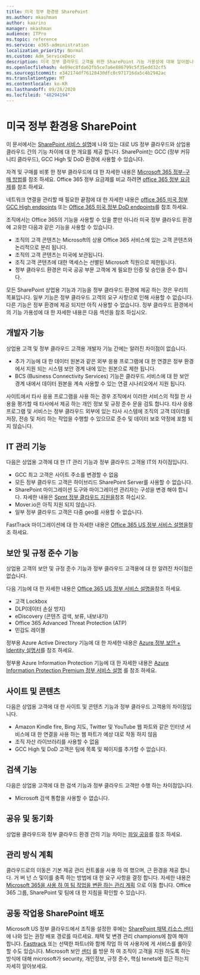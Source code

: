 ```yaml
---
title: 미국 정부 환경용 SharePoint
ms.author: mkashman
author: kaarins
manager: mkashman
audience: ITPro
ms.topic: reference
ms.service: o365-administration
localization_priority: Normal
ms.custom: Adm_ServiceDesc
description: 미국 정부 클라우드 고객을 위한 SharePoint 기능 가용성에 대해 알아봅니다.
ms.openlocfilehash: 4e09ec8fda62fb5ce7a6e886799c5f35edd32cf5
ms.sourcegitcommit: e342174df76128430dfc8c971716da5c4b2942ac
ms.translationtype: MT
ms.contentlocale: ko-KR
ms.lasthandoff: 09/28/2020
ms.locfileid: "48294194"
---
```

# <a name="sharepoint-for-us-government-environments"></a>미국 정부 환경용 SharePoint

이 문서에서는 [SharePoint 서비스 설명](/office365/servicedescriptions/sharepoint-online-service-description/sharepoint-online-service-description)에 나와 있는 대로 US 정부 클라우드와 상업용 클라우드 간의 기능 차이에 대 한 개요를 제공 합니다. SharePoint는 GCC (정부 커뮤니티 클라우드), GCC High 및 DoD 환경에 사용할 수 있습니다. 

자격 및 구매를 비롯 한 정부 클라우드에 대 한 자세한 내용은 [Microsoft 365 정부-구매 방법](/office365/servicedescriptions/office-365-platform-service-description/office-365-us-government/microsoft-365-government-how-to-buy)를 참조 하세요. Office 365 정부 요금제를 비교 하려면 [office 365 정부 요금제](https://www.microsoft.com/microsoft-365/government/compare-office-365-government-plans?rtc=1#EligibilityRequirements)를 참조 하세요.

네트워크 연결을 관리할 때 필요한 끝점에 대 한 자세한 내용은 [office 365 미국 정부 GCC High endpoints](/office365/enterprise/office-365-u-s-government-gcc-high-endpoints#sharepoint-online-and-onedrive-for-business) 또는 [Office 365 미국 정부 DoD endpoints](/office365/enterprise/office-365-u-s-government-dod-endpoints#sharepoint-online-and-onedrive-for-business)를 참조 하세요.

조직에서는 Office 365의 기능을 사용할 수 있을 뿐만 아니라 미국 정부 클라우드 환경에 고유한 다음과 같은 기능을 사용할 수 있습니다.

-   조직의 고객 콘텐츠는 Microsoft의 상용 Office 365 서비스에 있는 고객 콘텐츠와 논리적으로 분리 됩니다.
-   조직의 고객 콘텐츠는 미국에 보관됩니다.
-   조직 고객 콘텐츠에 대한 액세스는 선별된 Microsoft 직원으로 제한됩니다.
-   정부 클라우드 환경은 미국 공공 부문 고객에 게 필요한 인증 및 승인을 준수 합니다.

모든 SharePoint 상업용 기능과 기능을 정부 클라우드 환경에 제공 하는 것은 우리의 목표입니다. 일부 기능은 정부 클라우드 고객의 요구 사항으로 인해 사용할 수 없습니다. 다른 기능은 정부 환경에 제공 되지만 아직 사용할 수 없습니다. 정부 클라우드 환경에서의 기능 가용성에 대 한 자세한 내용은 다음 섹션을 참조 하십시오.

## <a name="developer-features"></a>개발자 기능

상업용 고객 및 정부 클라우드 고객용 개발자 기능 간에는 알려진 차이점이 없습니다.

- 추가 기능에 대 한 데이터 원본과 같은 외부 응용 프로그램에 대 한 연결은 정부 환경에서 지원 되는 시스템 보안 경계 내에 있는 원본으로 제한 됩니다.
- BCS (Business Connectivity Services) 기능은 클라우드 서비스에 대 한 보안 경계 내에서 데이터 원본을 계속 사용할 수 있는 연결 시나리오에서 지원 됩니다.

사이트에서 타사 응용 프로그램을 사용 하는 경우 조직에서 이러한 서비스의 적절 한 사용을 평가할 때 타사에서 제공 하는 개인 정보 및 규정 준수 문을 검토 합니다. 타사 응용 프로그램 및 서비스는 정부 클라우드 외부에 있는 타사 시스템에 조직의 고객 데이터를 저장, 전송 및 처리 하는 작업을 수행할 수 있으므로 준수 및 데이터 보호 약정에 포함 되지 않습니다. 

## <a name="it-admin-features"></a>IT 관리 기능

다음은 상업용 고객에 대 한 IT 관리 기능과 정부 클라우드 고객용 IT의 차이점입니다.

- GCC 최고 고객은 사이트 주소를 변경할 수 없음
- 모든 정부 클라우드 고객은 하이브리드 SharePoint Server를 사용할 수 없습니다.
- SharePoint 마이그레이션 도구와 마이그레이션 관리자는 구성을 변경 해야 합니다. 자세한 내용은 [Spmt 정부 클라우드 지원을](/sharepointmigration/spmt-install-issues#government-cloud-support)참조 하십시오.
- Mover.io은 아직 지원 되지 않습니다.
- 일부 정부 클라우드 고객은 다중 geo를 사용할 수 없습니다.

FastTrack 마이그레이션에 대 한 자세한 내용은 [Office 365 US 정부 서비스 설명을](/office365/servicedescriptions/office-365-platform-service-description/office-365-us-government/office-365-us-government#data-migrations-performed-by-fasttrack)참조 하세요.

## <a name="security-and-compliance-features"></a>보안 및 규정 준수 기능

상업용 고객의 보안 및 규정 준수 기능과 정부 클라우드 고객용에 대 한 알려진 차이점은 없습니다.

다음 기능에 대 한 자세한 내용은 [Office 365 US 정부 서비스 설명을](/office365/servicedescriptions/office-365-platform-service-description/office-365-us-government/office-365-us-government#platform-features)참조 하세요.
- 고객 Lockbox
- DLP(데이터 손실 방지)
- eDiscovery (콘텐츠 검색, 보류, 내보내기)
- Office 365 Advanced Threat Protection (ATP)
- 민감도 레이블

정부용 Azure Active Directory 기능에 대 한 자세한 내용은 [Azure 정부 보안 + Identity 설명서](/azure/azure-government/documentation-government-services-securityandidentity#azure-active-directory)를 참조 하세요. 

정부용 Azure Information Protection 기능에 대 한 자세한 내용은 [Azure Information Protection Premium 정부 서비스 설명](/enterprise-mobility-security/solutions/ems-aip-premium-govt-service-description) 를 참조 하세요. 

## <a name="sites-and-content"></a>사이트 및 콘텐츠

다음은 상업용 고객에 대 한 사이트 및 콘텐츠 기능과 정부 클라우드 고객용의 차이점입니다.

- Amazon Kindle fire, Bing 지도, Twitter 및 YouTube 웹 파트와 같은 인터넷 서비스에 대 한 연결을 사용 하는 웹 파트가 예상 대로 작동 하지 않음
- 조직 자산 라이브러리를 사용할 수 없음
- GCC High 및 DoD 고객은 팀에 목록 및 페이지를 추가할 수 없습니다.

## <a name="search-features"></a>검색 기능

다음은 상업용 고객에 대 한 검색 기능과 정부 클라우드 고객만 수행 하는 차이점입니다.

- Microsoft 검색 통합을 사용할 수 없습니다.

## <a name="sharing-and-sync"></a>공유 및 동기화

상업용 클라우드와 정부 클라우드 환경 간의 기능 차이는 [파일 공유](/office365/servicedescriptions/office-365-platform-service-description/office-365-us-government/gcc-high-and-dod#file-sharing)를 참조 하세요.

## <a name="plan-for-governance"></a>관리 방식 계획

클라우드로의 이동은 기본 제공 관리 컨트롤을 사용 하 여 했으며, 근 환경을 제공 합니다. 거 버 넌 스 및이를 충족 하는 방법에 대 한 요구 사항을 결정 합니다. 자세한 내용은 [Microsoft 365을 사용 하 여 팀 작업을 변환 하는 관리 계획](https://resources.techcommunity.microsoft.com/teamwork-governance/) 으로 이동 합니다. Office 365 그룹, SharePoint 및 팀에 대 한 지침을 확인할 수 있습니다.

## <a name="deploy-sharepoint-for-collaboration"></a>공동 작업용 SharePoint 배포

Microsoft US 정부 클라우드에서 조직을 설정한 후에는 [SharePoint 채택 리소스 센터](https://resources.techcommunity.microsoft.com/resources/SharePoint-adoption/)에 나와 있는 권장 배포 경로를 따르세요. 채택 및 변경 관리 champions에 참여 해야 합니다.
[Fasttrack](https://www.microsoft.com/fasttrack) 또는 선택한 파트너와 함께 작업 하 여 사용자에 게 서비스를 롤아웃할 수도 있습니다.
Microsoft 보안 [센터](https://www.microsoft.com/trust-center) 를 방문 하 여 조직이 고객을 지원 하도록 하는 방식에 대해 microsoft가 security, 개인정보, 규정 준수, 핵심 tenets에 접근 하는지 자세히 알아보세요.
